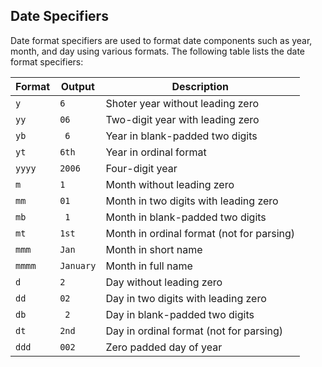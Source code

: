 ## Date Specifiers

Date format specifiers are used to format date components such as year, month, and day using various formats. The following table lists the date format specifiers:

| Format | Output   | Description                                   |
| ------ | -------- | --------------------------------------------- |
| `y`    | `6`      | Shoter year without leading zero              |
| `yy`   | `06`     | Two-digit year with leading zero              |
| `yb`   | ` 6`     | Year in blank-padded two digits               |
| `yt`   | `6th`    | Year in ordinal format                        |
| `yyyy` | `2006`   | Four-digit year                               |
| `m`    | `1`      | Month without leading zero                    |
| `mm`   | `01`     | Month in two digits with leading zero         |
| `mb`   | ` 1`     | Month in blank-padded two digits              |
| `mt`   | `1st`    | Month in ordinal format (not for parsing)     |
| `mmm`  | `Jan`    | Month in short name                           |
| `mmmm` | `January`| Month in full name                            |
| `d`    | `2`      | Day without leading zero                      |
| `dd`   | `02`     | Day in two digits with leading zero           |
| `db`   | ` 2`     | Day in blank-padded two digits                |
| `dt`   | `2nd`    | Day in ordinal format (not for parsing)       |
| `ddd`  | `002`    | Zero padded day of year                       |
